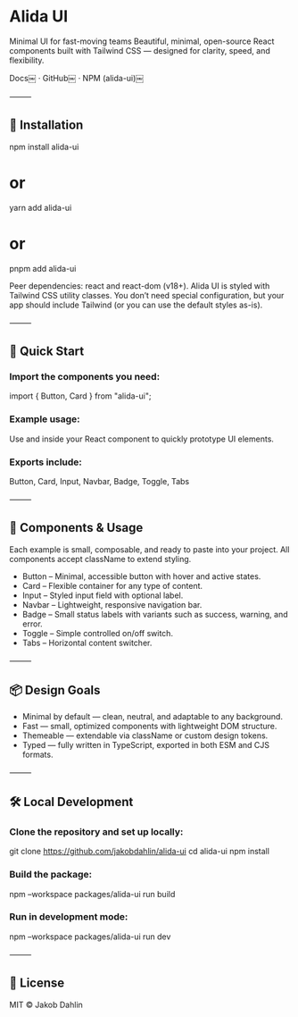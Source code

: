 # Alida UI

Minimal UI for fast-moving teams 
Beautiful, minimal, open-source React components built with Tailwind CSS — designed for clarity, speed, and flexibility.

Docs￼ · GitHub￼ · NPM (alida-ui)￼

⸻

## 🚀 Installation

npm install alida-ui
# or
yarn add alida-ui
# or
pnpm add alida-ui

Peer dependencies: react and react-dom (v18+).
Alida UI is styled with Tailwind CSS utility classes. You don’t need special configuration, but your app should include Tailwind (or you can use the default styles as-is).

⸻

## 🧱 Quick Start

### Import the components you need:
import { Button, Card } from "alida-ui";

### Example usage:
Use  and  inside your React component to quickly prototype UI elements.

### Exports include:
Button, Card, Input, Navbar, Badge, Toggle, Tabs

⸻

## 🔸 Components & Usage

Each example is small, composable, and ready to paste into your project.
All components accept className to extend styling.

* Button – Minimal, accessible button with hover and active states.
* Card – Flexible container for any type of content.
* Input – Styled input field with optional label.
* Navbar – Lightweight, responsive navigation bar.
* Badge – Small status labels with variants such as success, warning, and error.
* Toggle – Simple controlled on/off switch.
* Tabs – Horizontal content switcher.

⸻

## 📦 Design Goals

* Minimal by default — clean, neutral, and adaptable to any background.
* Fast — small, optimized components with lightweight DOM structure.
* Themeable — extendable via className or custom design tokens.
* Typed — fully written in TypeScript, exported in both ESM and CJS formats.

⸻

## 🛠️ Local Development

### Clone the repository and set up locally:

git clone https://github.com/jakobdahlin/alida-ui
cd alida-ui
npm install

### Build the package:
npm –workspace packages/alida-ui run build

### Run in development mode:
npm –workspace packages/alida-ui run dev

⸻

## 📄 License

MIT © Jakob Dahlin